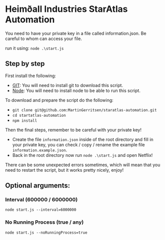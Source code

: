 # Heimðall Industries StarAtlas Automation

You need to have your private key in a file called information.json.
Be careful to whom can access your file.

run it using:
`node .\start.js`

## Step by step
First install the following:
 - [GIT](https://git-scm.com/downloads): You will need to install git to download this script. 
 - [Node](https://nodejs.org/en/download/): You will need to install node to be able to run this script.

To download and prepare the script do the following:
 - `git clone git@github.com:MartinGerritsen/staratlas-automation.git`
 - `cd startatlas-automation`
 - `npm install`

Then the final steps, remember to be careful with your private key!
 - Create the file `information.json` inside of the root directory and fill in your private key, you can check / copy / rename the example file `information.example.json`.
 - Back in the root directory now run `node .\start.js` and open Netflix!

There can be some unexpected errors sometimes, which will mean that you need to restart the script, but it works pretty nicely, enjoy!

## Optional arguments:

### Interval (600000 / 6000000)

`node start.js --interval=6000000`

### No Running Process (true / any)

`node start.js --noRunningProcess=true`